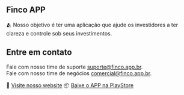 ## Finco APP

🫂 Nosso objetivo é ter uma aplicação que ajude os investidores a ter clareza e controle sob seus investimentos.

## Entre em contato

Fale com nosso time de suporte [suporte@finco.app.br](mailto://suporte@finco.app.br).<br />
Fale com nosso time de negócios [comercial@finco.app.br](mailto://comercial@finco.app.br).

👋 [Visite nosso website](https://finco.app.br)
📦 [Baixe o APP na PlayStore](https://play.google.com/store/apps/details?id=br.app.finco.finco_app)
